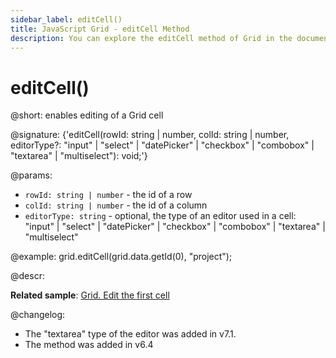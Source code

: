 ```yaml
---
sidebar_label: editCell()
title: JavaScript Grid - editCell Method 
description: You can explore the editCell method of Grid in the documentation of the DHTMLX JavaScript UI library. Browse developer guides and API reference, try out code examples and live demos, and download a free 30-day evaluation version of DHTMLX Suite.
---
```


# editCell()

@short: enables editing of a Grid cell

@signature: {'editCell(rowId: string | number, colId: string | number, editorType?: "input" | "select" | "datePicker" | "checkbox" | "combobox" | "textarea" | "multiselect"): void;'}

@params:
- `rowId: string | number` - the id of a row
- `colId: string | number` - the id of a column
- `editorType: string` - optional, the type of an editor used in a cell: "input" | "select" | "datePicker" | "checkbox" | "combobox" | "textarea" | "multiselect"

@example:
grid.editCell(grid.data.getId(0), "project");

@descr:

**Related sample**: [Grid. Edit the first cell](https://snippet.dhtmlx.com/pqbax5vs)

@changelog:

- The "textarea" type of the editor was added in v7.1.
- The method was added in v6.4

[comment]: # (@related: grid/usage.md#editing-data)

[comment]: # (@relatedapi: grid/api/grid_editend_method.md)